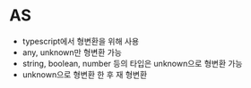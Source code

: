 # AS

- typescript에서 형변환을 위해 사용
- any, unknown만 형변환 가능
- string, boolean, number 등의 타입은 unknown으로 형변환 가능
- unknown으로 형변환 한 후 재 형변환 